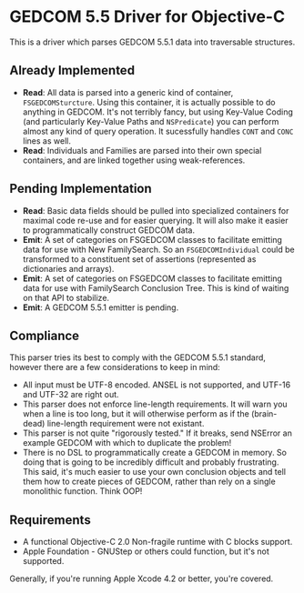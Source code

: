 # GEDCOM 5.5 Driver for Objective-C

This is a driver which parses GEDCOM 5.5.1 data into traversable structures.

## Already Implemented

* **Read**: All data is parsed into a generic kind of container, `FSGEDCOMSturcture`. Using this container, it is actually possible to do anything in GEDCOM. It's not terribly fancy, but using Key-Value Coding (and particularly Key-Value Paths and `NSPredicate`) you can perform almost any kind of query operation. It sucessfully handles `CONT` and `CONC` lines as well.
* **Read**: Individuals and Families are parsed into their own special containers, and are linked together using weak-references.

## Pending Implementation

* **Read**: Basic data fields should be pulled into specialized containers for maximal code re-use and for easier querying. It will also make it easier to programmatically construct GEDCOM data.
* **Emit**: A set of categories on FSGEDCOM classes to facilitate emitting data for use with New FamilySearch. So an `FSGEDCOMIndividual` could be transformed to a constituent set of assertions (represented as dictionaries and arrays).
* **Emit**: A set of categories on FSGEDCOM classes to facilitate emitting data for use with FamilySearch Conclusion Tree. This is kind of waiting on that API to stabilize.
* **Emit**: A GEDCOM 5.5.1 emitter is pending.

## Compliance

This parser tries its best to comply with the GEDCOM 5.5.1 standard, however there are a few considerations to keep in mind:

* All input must be UTF-8 encoded. ANSEL is not supported, and UTF-16 and UTF-32 are right out.
* This parser does not enforce line-length requirements. It will warn you when a line is too long, but it will otherwise perform as if the (brain-dead) line-length requirement were not existant.
* This parser is not quite "rigorously tested." If it breaks, send NSError an example GEDCOM with which to duplicate the problem!
* There is no DSL to programmatically create a GEDCOM in memory. So doing that is going to be incredibly difficult and probably frustrating. This said, it's much easier to use your own conclusion objects and tell them how to create pieces of GEDCOM, rather than rely on a single monolithic function. Think OOP!

## Requirements

* A functional Objective-C 2.0 Non-fragile runtime with C blocks support.
* Apple Foundation - GNUStep or others could function, but it's not supported.

Generally, if you're running Apple Xcode 4.2 or better, you're covered.